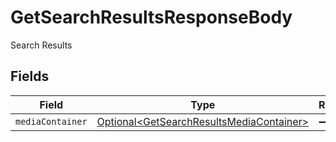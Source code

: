 # GetSearchResultsResponseBody

Search Results


## Fields

| Field                                                                                                  | Type                                                                                                   | Required                                                                                               | Description                                                                                            |
| ------------------------------------------------------------------------------------------------------ | ------------------------------------------------------------------------------------------------------ | ------------------------------------------------------------------------------------------------------ | ------------------------------------------------------------------------------------------------------ |
| `mediaContainer`                                                                                       | [Optional\<GetSearchResultsMediaContainer>](../../models/operations/GetSearchResultsMediaContainer.md) | :heavy_minus_sign:                                                                                     | N/A                                                                                                    |
